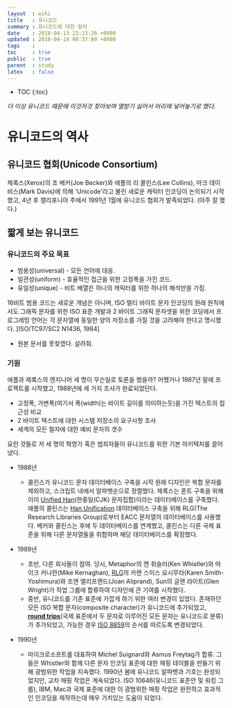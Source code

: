 ```yaml
---
layout  : wiki
title   : 유니코드
summary : 유니코드에 대한 정리
date    : 2018-04-13 22:13:26 +0900
updated : 2018-04-14 00:37:09 +0900
tags    : 
toc     : true
public  : true
parent  : study
latex   : false
---
```

* TOC
{:toc}

*더 이상 유니코드 때문에 이것저것 찾아보며 열받기 싫어서 머리에 넣어놓기로 했다.*

# 유니코드의 역사

## 유니코드 협회(Unicode Consortium)
제록스(Xerox)의 조 베커(Joe Becker)와 애플의 리 콜린스(Lee Collins), 마크 데이비스(Mark Davis)에 의해 'Unicode'라고 불린 새로운 캐릭터 인코딩이 논의되기 시작했고, 4년 후 캘리포니아 주에서 1991년 1월에 유니코드 협회가 발족되었다. (아주 잘 했다.)

## 짧게 보는 유니코드

### 유니코드의 주요 목표

* 범용성(universal) - 모든 언어에 대응.
* 일관성(uniform) - 효율적인 접근을 위한 고정폭을 가진 코드.
* 유일성(unique) - 비트 배열은 하나의 캐릭터를 위한 하나의 해석만을 가짐.

16비트 범용 코드는 새로운 개념은 아니며, ISO 멀티 바이트 문자 인코딩의 원래 원칙에서도 그래픽 문자를 위한 ISO 표준 개발과 2 바이트 그래픽 문자셋을 위한 코딩에서 프로그래밍 언어는 각 문자열에 동일한 양의 저장소를 가질 것을 고려해야 한다고 명시했다. \[ISO/TC97/SC2 N1436, 1984\]
- 원본 문서를 못찾겠다. 살려줘.

### 기원
애플과 제록스의 엔지니어 세 명이 무슨일로 토론을 했을까? 어쨌거나 1987년 말에 프로젝트를 시작했고, 1988년에 세 가지 조사가 완료되었단다.

- 고정폭, 가변폭(여기서 폭(width)는 바이트 길이를 의미하는듯)을 가진 텍스트의 접근성 비교
- 2 바이트 텍스트에 대한 시스템 저장소의 요구사항 조사
- 세계의 모든 철자에 대한 예비 문자의 갯수

요런 것들로 저 세 명의 혁명가 혹은 범죄자들이 유니코드를 위한 기본 아키텍처를 끌어냈다.

- 1988년
	- 콜린스가 유니코드 문자 데이터베이스 구축을 시작
원래 디자인은 복합 문자를 제외하고, 스크립트 내에서 알파벳순으로 정렬했다. 제록스는 폰트 구축을 위해 이미 [Unified Han](https://en.wikipedia.org/wiki/Han_unification )\(한중일\(CJK\) 문자집합\)이라는 데이터베이스를 구축했다. 애플의 콜린스는 [Han Unification](https://en.wikipedia.org/wiki/Han_unification ) 데이터베이스 구축을 위해 RLG\(The Research Libraries Group\)로부터 EACC 문자열의 데이터베이스를 사용했다. 베커와 콜린스는 후에 두 데이터베이스를 연계했고, 콜린스는 다른 국제 표준을 위해 다른 문자열들을 취합하며 해당 데이터베이스를 확장했다.

- 1989년
	- 초반, 다른 회사들이 참여. 당시, Metaphor의 켄 휘슬러(Ken Whistler)와 마이크 커나한(Mike Kernaghan), [RLG](https://en.wikipedia.org/wiki/Research_Libraries_Group)의 카렌 스미스 요시무라(Karen Smith-Yoshimura)와 조앤 앨리프랜드(Joan Aliprand), Sun의 글렌 라이트(Glen Wright)가 작업 그룹에 합류하여 디자인에 큰 기여를 시작했다.
	- 중반, 유니코드를 기존 표준에 가깝게 하기 위한 여러 변경이 있었다. 존재하던 모든 ISO 복합 문자(composite character)가 유니코드에 추가되었고, **[round trips](https://en.wikipedia.org/wiki/Round-trip_format_conversion)**(국제 표준에서 두 문자로 이루어진 모든 문자는 유니코드로 분류)가 추가되었고, 가능한 경우 [ISO 8859](https://ko.wikipedia.org/wiki/ISO/IEC_8859 )의 순서를 따르도록 변경되었다.
- 1990년
	- 마이크로소프트를 대표하여 Michel Suignard와 Asmus Freytag가 합류. 그들은 Whistler와 함께 다른 문자 인코딩 표준에 대한 매핑 테이블을 만들기 위해 광범위한 작업을 지속했다. 1990년 봄에 유니코드 알파벳과 기호는 완성되었지만, 교차 매핑 작업은 계속되었다. ISO 10646(유니코드 표준안 및 워킹 그룹), IBM, Mac과 국제 표준에 대한 이 광범위한 매핑 작업은 완전하고 효과적인 인코딩을 제작하는데 매우 가치있는 도움이 되었다.
